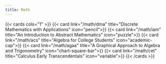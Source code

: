 ```yaml
---
title: Math
---
```


{{< cards cols="1" >}}
{{< card link="/math/dma" title="Discrete Mathematics with Applications" icon="pencil">}}
{{< card link="/math/iam" title="An Introduction to Abstract Mathematics" icon="puzzle">}}
{{< card link="/math/acs" title="Algebra for College Students" icon="academic-cap">}}
{{< card link="/math/agaa" title="A Graphical Approach to Algebra and Trigonometry" icon="chart-square-bar">}}
{{< card link="/math/cet" title="Calculus Early Transcendentals" icon="variable">}}
{{< /cards >}}

